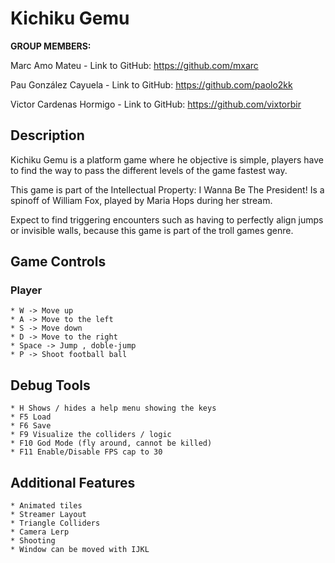 # Kichiku Gemu

**GROUP MEMBERS:**

Marc Amo Mateu - Link to GitHub: https://github.com/mxarc

Pau González Cayuela - Link to GitHub: https://github.com/paolo2kk

Victor Cardenas Hormigo - Link to GitHub: https://github.com/vixtorbir

## Description

Kichiku Gemu is a platform game where he objective is simple, players have to find the way to pass the different levels of the game fastest way.

This game is part of the Intellectual Property: I Wanna Be The President! Is a spinoff of William Fox, played by Maria Hops during her stream.

Expect to find triggering encounters such as having to perfectly align jumps or invisible walls, because this game is part of the troll games genre.

## Game Controls   
### Player
    * W -> Move up
    * A -> Move to the left
    * S -> Move down
    * D -> Move to the right
    * Space -> Jump , doble-jump
    * P -> Shoot football ball
## Debug Tools
    * H Shows / hides a help menu showing the keys
    * F5 Load
    * F6 Save
    * F9 Visualize the colliders / logic
    * F10 God Mode (fly around, cannot be killed)
    * F11 Enable/Disable FPS cap to 30

## Additional Features
    * Animated tiles
    * Streamer Layout
    * Triangle Colliders
    * Camera Lerp
    * Shooting
    * Window can be moved with IJKL

